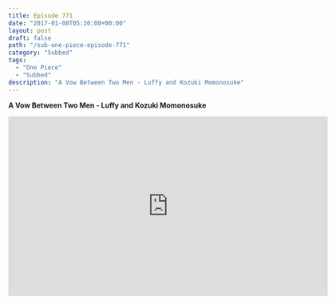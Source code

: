 ```yaml
---
title: Episode 771
date: "2017-01-08T05:30:00+00:00"
layout: post
draft: false
path: "/sub-one-piece-episode-771"
category: "Subbed"
tags:
  - "One Piece"
  - "Subbed"
description: "A Vow Between Two Men - Luffy and Kozuki Momonosuke"
---
```


**A Vow Between Two Men - Luffy and Kozuki Momonosuke**

<iframe width="640" height="360" src="https://www.rapidvideo.com/e/G6FRPGURQB" frameborder="0" marginwidth=0 marginheight=0 scrolling=no allowfullscreen></iframe>

